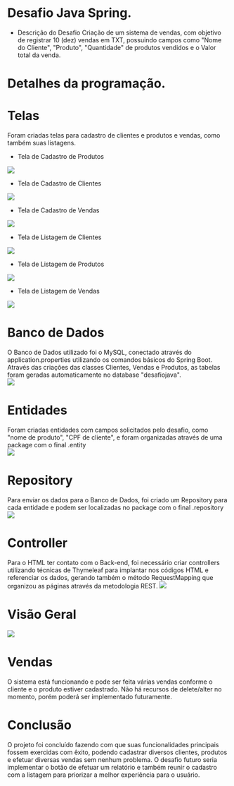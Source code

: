 # Desafio Java Spring.
- Descrição do Desafio
Criação de um sistema de vendas, com objetivo de registrar 10 (dez) vendas em TXT, possuindo campos como "Nome do Cliente", "Produto", "Quantidade" de produtos vendidos e o Valor total da venda.

# Detalhes da programação.
# Telas
Foram criadas telas para cadastro de clientes e produtos e vendas, como também suas listagens.
* Tela de Cadastro de Produtos
<img src="https://i.imgur.com/OhjyT74.png">

* Tela de Cadastro de Clientes
<img src="https://i.imgur.com/GbuTG9A.png">

* Tela de Cadastro de Vendas
<img src="https://i.imgur.com/AnsYbCk.png">

* Tela de Listagem de Clientes
<img src="https://i.imgur.com/KbXBypA.png">

* Tela de Listagem de Produtos
<img src="https://i.imgur.com/ygEwVNI.png">

* Tela de Listagem de Vendas
<img src="https://i.imgur.com/lFw7AKM.png">

# Banco de Dados
O Banco de Dados utilizado foi o MySQL, conectado através do application.properties utilizando os comandos básicos do Spring Boot. Através das criações das classes Clientes, Vendas e Produtos, as tabelas foram geradas automaticamente no database "desafiojava". <br>
<img src="https://i.imgur.com/DqSdzTd.png">

# Entidades
Foram criadas entidades com campos solicitados pelo desafio, como "nome de produto", "CPF de cliente", e foram organizadas através de uma package com o final .entity <br>
<img src="https://i.imgur.com/D9dBmlM.png">

# Repository
Para enviar os dados para o Banco de Dados, foi criado um Repository para cada entidade e podem ser localizadas no package com o final .repository<br>
<img src="https://i.imgur.com/eyru07f.png">

# Controller
Para o HTML ter contato com o Back-end, foi necessário criar controllers utilizando técnicas de Thymeleaf para implantar nos códigos HTML e referenciar os dados, gerando também o método RequestMapping que organizou as páginas através da metodologia REST.
<img src="https://i.imgur.com/ZsFg2Gc.png">

# Visão Geral
<img src="https://i.imgur.com/lkUrgjZ.png">

# Vendas
O sistema está funcionando e pode ser feita várias vendas conforme o cliente e o produto estiver cadastrado. Não há recursos de delete/alter no momento, porém poderá ser implementado futuramente.

# Conclusão
O projeto foi concluído fazendo com que suas funcionalidades principais fossem exercidas com êxito, podendo cadastrar diversos clientes, produtos e efetuar diversas vendas sem nenhum problema. O desafio futuro seria implementar o botão de efetuar um relatório e também reunir o cadastro com a listagem para priorizar a melhor experiência para o usuário.
